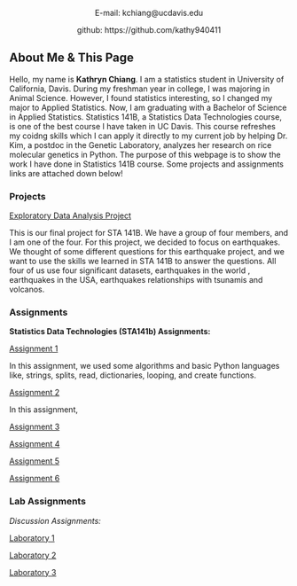 

<p align="center">
E-mail: kchiang@ucdavis.edu
</p><p align="center">
github: https://github.com/kathy940411
</p>

## About Me & This Page

<p>Hello, my name is <b>Kathryn Chiang</b>. I am a statistics student in University of California, Davis. During my freshman year in college, I was majoring in Animal Science. However, I found statistics interesting, so I changed my major to Applied Statistics. Now, I am graduating with a Bachelor of Science in Applied Statistics. Statistics 141B, a Statistics Data Technologies course, is one of the best course I have taken in UC Davis. This course refreshes my coidng skills which I can apply it directly to my current job by helping Dr. Kim, a postdoc in the Genetic Laboratory, analyzes her research on rice molecular genetics in Python. The purpose of this webpage is to show the work I have done in Statistics 141B course. Some projects and assignments links are attached down below!</p>

### Projects

[Exploratory Data Analysis Project](https://github.com/karthikapai/earthquakes)

This is our final project for STA 141B. We have a group of four members, and I am one of the four. For this project, we decided to focus on earthquakes. We thought of some different questions for this earthquake project, and we want to use the skills we learned in STA 141B to answer the questions. All four of us use four significant datasets, earthquakes in the world , earthquakes in the USA, earthquakes relationships with tsunamis and volcanos.

### Assignments

__Statistics Data Technologies (STA141b) Assignments:__

[Assignment 1](https://github.com/kathy940411/KathrynChiang/blob/master/assignment1.ipynb)

In this assignment, we used some algorithms and basic Python languages like, strings, splits, read, dictionaries, looping, and create functions.

[Assignment 2](https://github.com/kathy940411/KathrynChiang/blob/master/assignment2.ipynb)

In this assignment, 

[Assignment 3](https://github.com/kathy940411/KathrynChiang/blob/master/assignment3.ipynb)

[Assignment 4](https://github.com/kathy940411/KathrynChiang/blob/master/assignment4.ipynb)

[Assignment 5](https://github.com/kathy940411/KathrynChiang/blob/master/assignment5.ipynb)

[Assignment 6](https://github.com/kathy940411/KathrynChiang/blob/master/assignment6.ipynb)

### Lab Assignments

_Discussion Assignments:_

[Laboratory 1](https://github.com/kathy940411/KathrynChiang/blob/master/Lab%202.ipynb)

[Laboratory 2](https://github.com/kathy940411/KathrynChiang/blob/master/Lab%203.ipynb)

[Laboratory 3](https://github.com/kathy940411/KathrynChiang/blob/master/Lab%204.ipynb)



